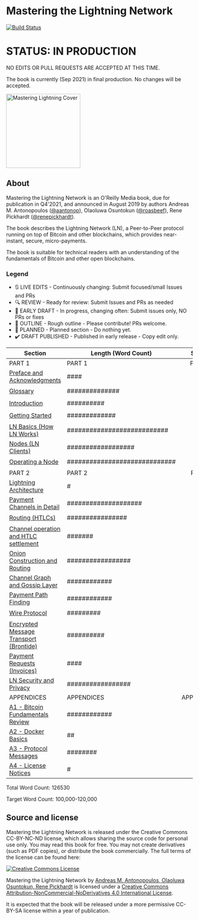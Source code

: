 # Mastering the Lightning Network
[![Build Status](https://travis-ci.com/lnbook/lnbook.svg?branch=develop)](https://travis-ci.com/lnbook/lnbook)

# STATUS: IN PRODUCTION

NO EDITS OR PULL REQUESTS ARE ACCEPTED AT THIS TIME.

The book is currently (Sep 2021) in final production. No changes will be accepted.

<img src="images/cover_thumb.png" width=200 alt="Mastering Lightning Cover">

## About
Mastering the Lightning Network is an O'Reilly Media book, due for publication in Q4'2021, and announced in August 2019  by authors Andreas M. Antonopoulos ([@aantonop](https://twitter.com/aantonop)), Olaoluwa Osuntokun ([@roasbeef](https://twitter.com/roasbeef)), Rene Pickhardt ([@renepickhardt](https://twitter.com/renepickhardt)).

The book describes the Lightning Network (LN), a Peer-to-Peer protocol running on top of Bitcoin and other blockchains, which provides near-instant, secure, micro-payments.

The book is suitable for technical readers with an understanding of the fundamentals of Bitcoin and other open blockchains.

### Legend

* :arrows_clockwise:  LIVE EDITS - Continuously changing: Submit focused/small Issues and PRs
* :mag: REVIEW - Ready for review: Submit Issues and PRs as needed
* :lock_with_ink_pen: EARLY DRAFT - In progress, changing often: Submit issues only, NO PRs or fixes
* :bookmark_tabs: OUTLINE - Rough outline - Please contribute! PRs welcome.
* :thought_balloon: PLANNED - Planned section  - Do nothing yet.
* :heavy_check_mark: DRAFT PUBLISHED - Published in early release - Copy edit only.

| Section | Length (Word Count) |  Status |
|-------|------|:------:|
| PART 1 | PART 1 | PART 1 |
| [Preface and Acknowledgments](preface.asciidoc) | #### | :heavy_check_mark: |
| [Glossary](glossary.asciidoc) | ############## | :heavy_check_mark: |
| [Introduction](01_introduction.asciidoc) | ########## | :heavy_check_mark: |
| [Getting Started](02_getting_started.asciidoc) | ############# | :heavy_check_mark: |
| [LN Basics (How LN Works)](03_how_ln_works.asciidoc) | ########################### | :heavy_check_mark: |
| [Nodes (LN Clients)](04_node_client.asciidoc) | ################## | :heavy_check_mark: |
| [Operating a Node](05_node_operations.asciidoc) | ############################# | :heavy_check_mark: |
| PART 2 | PART 2 | PART2 |
| [Lightning Architecture](06_lightning_architecture.asciidoc) | # | :heavy_check_mark: |
| [Payment Channels in Detail](07_payment_channels.asciidoc) | #################### | :heavy_check_mark: |
| [Routing (HTLCs)](08_routing_htlcs.asciidoc) | ################ | :heavy_check_mark: |
| [Channel operation and HTLC settlement](09_channel_operation.asciidoc) | ####### | :heavy_check_mark: |
| [Onion Construction and Routing](10_onion_routing.asciidoc) | ################# | :heavy_check_mark: |
| [Channel Graph and Gossip Layer](11_gossip_channel_graph.asciidoc) | ############ | :heavy_check_mark: |
| [Payment Path Finding](12_path_finding.asciidoc) | ############ | :heavy_check_mark: |
| [Wire Protocol](13_wire_protocol.asciidoc) | ######### | :heavy_check_mark: |
| [Encrypted Message Transport (Brontide)](14_encrypted_transport.asciidoc) | ########## | :heavy_check_mark: |
| [Payment Requests (Invoices)](15_payment_requests.asciidoc) | #### | :heavy_check_mark: |
| [LN Security and Privacy](16_security_privacy_ln.asciidoc) | ################# | :heavy_check_mark: |
| APPENDICES | APPENDICES | APPENDICES |
| [A1 - Bitcoin Fundamentals Review](appendix-bitcoin-fundamentals-review.asciidoc) | ############ | :heavy_check_mark: |
| [A2 - Docker Basics](appendix_docker_basics.asciidoc) | ## | :heavy_check_mark: |
| [A3 - Protocol Messages](appendix_protocol_messages.asciidoc) | ######## | :heavy_check_mark: |
| [A4 - License Notices](appendix_license_notices.asciidoc) | # | :heavy_check_mark: |


Total Word Count: 126530

Target Word Count: 100,000-120,000

## Source and license

Mastering the Lightning Network is released under the Creative Commons CC-BY-NC-ND license, which allows sharing the source code for personal use only. You may read this book for free. You may not create derivatives (such as PDF copies), or distribute the book commercially. The full terms of the license can be found here:

[![Creative Commons License](https://i.creativecommons.org/l/by-nc-nd/4.0/88x31.png)](https://creativecommons.org/licenses/by-nc-nd/4.0/)

<span xmlns:dct="http://purl.org/dc/terms/" property="dct:title">Mastering the Lightning Network</span> by <a xmlns:cc="http://creativecommons.org/ns#" href="https://lnbook.info/" property="cc:attributionName" rel="cc:attributionURL">Andreas M. Antonopoulos, Olaoluwa Osuntokun, Rene Pickhardt</a> is licensed under a <a rel="license" href="http://creativecommons.org/licenses/by-nc-nd/4.0/">Creative Commons Attribution-NonCommercial-NoDerivatives 4.0 International License</a>.

It is expected that the book will be released under a more permissive CC-BY-SA license within a year of publication.
